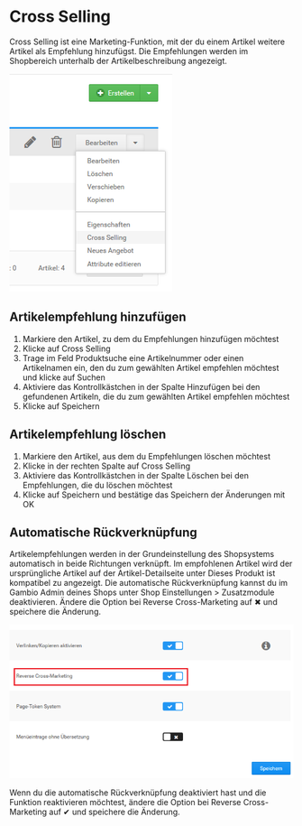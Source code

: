 # Cross Selling 

Cross Selling ist eine Marketing-Funktion, mit der du einem Artikel weitere Artikel als Empfehlung hinzufügst. Die Empfehlungen werden im Shopbereich unterhalb der Artikelbeschreibung angezeigt.

![](Bilder/Abb096_CrossSellingArtikelverknuepfung.png "Cross Selling (Artikelverknüpfung)")

## Artikelempfehlung hinzufügen 

1.  Markiere den Artikel, zu dem du Empfehlungen hinzufügen möchtest
2.  Klicke auf Cross Selling
3.  Trage im Feld Produktsuche eine Artikelnummer oder einen Artikelnamen ein, den du zum gewählten Artikel empfehlen möchtest und klicke auf Suchen
4.  Aktiviere das Kontrollkästchen in der Spalte Hinzufügen bei den gefundenen Artikeln, die du zum gewählten Artikel empfehlen möchtest
5.  Klicke auf Speichern

## Artikelempfehlung löschen 

1.  Markiere den Artikel, aus dem du Empfehlungen löschen möchtest
2.  Klicke in der rechten Spalte auf Cross Selling
3.  Aktiviere das Kontrollkästchen in der Spalte Löschen bei den Empfehlungen, die du löschen möchtest
4.  Klicke auf Speichern und bestätige das Speichern der Änderungen mit OK

## Automatische Rückverknüpfung 

Artikelempfehlungen werden in der Grundeinstellung des Shopsystems automatisch in beide Richtungen verknüpft. Im empfohlenen Artikel wird der ursprüngliche Artikel auf der Artikel-Detailseite unter Dieses Produkt ist kompatibel zu angezeigt. Die automatische Rückverknüpfung kannst du im Gambio Admin deines Shops unter Shop Einstellungen \> Zusatzmodule deaktivieren. Ändere die Option bei Reverse Cross-Marketing auf ✖ und speichere die Änderung.

![](Bilder/Abb097_AutomatischeRueckverknuepfungAktivieren.png "Automatische Rückverknüpfung aktivieren")

Wenn du die automatische Rückverknüpfung deaktiviert hast und die Funktion reaktivieren möchtest, ändere die Option bei Reverse Cross-Marketing auf ✔ und speichere die Änderung.



